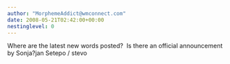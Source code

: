 ```yaml
---
author: "MorphemeAddict@wmconnect.com"
date: 2008-05-21T02:42:00+00:00
nestinglevel: 0
---
```

Where are the latest new words posted?  Is there an official announcement by Sonja?jan Setepo / stevo